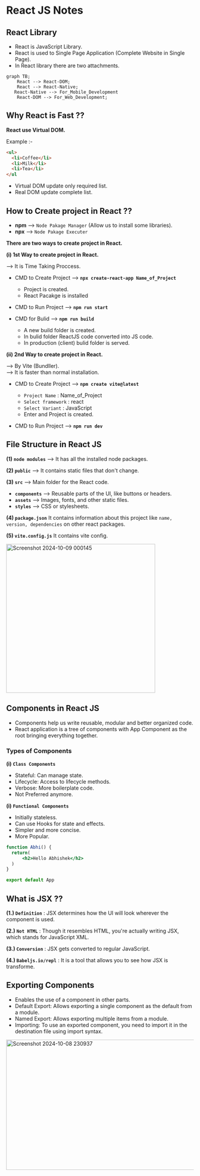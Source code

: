 # React JS Notes

## React Library 

- React is JavaScript Library.
- React is used to Single Page Application (Complete Website in Single Page).
- In React library there are two attachments.

```mermaid
graph TB;    
    React --> React-DOM;
    React --> React-Native;
   React-Native --> For_Mobile_Development
    React-DOM --> For_Web_Development;
```

## Why React is Fast ??

**React use Virtual DOM.**

Example :-
``` html
<ul>
  <li>Coffee</li>
  <li>Milk</li>
  <li>Tea</li>
</ul
```
- Virtual DOM update only required list.
- Real DOM update complete list.

## How to Create project in React ??

- **npm** --> `Node Pakage Manager` (Allow us to install some libraries).
- **npx** --> `Node Pakage Executer`

**There are two ways to create project in React.**

**(i) 1st Way to create project in React.**

--> It is Time Taking Proccess.

- CMD to Create Project --> **`npx create-react-app Name_of_Project`**  
  
  - Project is created.
  - React Pacakge is installed  
    
- CMD to Run Project --> **`npm run start`**  
  
- CMD for Bulid --> **`npm run build`**  
  
  - A new build folder is created.
  - In bulid folder ReactJS code converted into JS code.
  - In production (client) bulid folder is served.
 
**(ii) 2nd Way to create project in React.**

--> By Vite (Bundller).  
--> It is faster than normal installation.

- CMD to Create Project --> **`npm create vite@latest`**
  
  - `Project Name` : Name_of_Project
  - `Select framework` : react
  - `Select Variant` : JavaScript
  - Enter and Project is created.
 
- CMD to Run Project --> **`npm run dev`**

## File Structure in React JS

**(1) `node modules`** --> It has all the installed node packages.  

**(2) `public`** -->  It contains static files that don't change. 

**(3) `src`** --> Main folder for the React code.  
- **`components`** --> Reusable parts of the UI, like buttons or headers.  
- **`assets`** --> Images, fonts, and other static files.  
- **`styles`** --> CSS or stylesheets.

**(4) `package.json`** It contains information about this project like `name, version, dependencies` on other react packages.  

**(5) `vite.config.js`** It contains vite config. 

<img src="https://github.com/user-attachments/assets/03e0a358-8668-49b7-9736-fb8c9b3fda3d" alt="Screenshot 2024-10-09 000145" width="400" >


## Components in React JS 

- Components help us write reusable, modular and better organized code.
- React application is a tree of components with App Component as the root bringing everything together.

### Types of Components 

**(i) `Class Components`**

- Stateful: Can manage state.  
- Lifecycle: Access to lifecycle methods.  
- Verbose: More boilerplate code.  
- Not Preferred anymore.

**(i) `Functional Components`**

- Initially stateless.  
- Can use Hooks for state and effects.  
- Simpler and more concise.  
- More Popular.

``` jsx
function Abhi() {
  return(
      <h2>Hello Abhishek</h2>
  )
}

export default App
```

## What is JSX ??

**(1.) `Definition`** : JSX determines how the UI will look wherever the component is used.  

**(2.) `Not HTML`** : Though it resembles HTML, you're actually writing JSX, which stands for JavaScript XML.  

**(3.) `Conversion`** : JSX gets converted to regular JavaScript.  

**(4.) `Babeljs.io/repl`** : It is a tool that allows you to see how JSX is transforme. 

## Exporting Components 

- Enables the use of a component in other parts.  
- Default Export: Allows exporting a single component as the default from a module.  
- Named Export: Allows exporting multiple items from a module.  
- Importing: To use an exported component, you need to import it in the destination file using import syntax.
  
 <img src="https://github.com/user-attachments/assets/e3d995fe-7d7b-48d0-b8ee-273f5f37798e" alt="Screenshot 2024-10-08 230937" height="350" width="650">

























